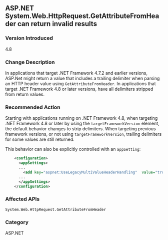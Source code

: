 ## ASP.NET System.Web.HttpRequest.GetAttributeFromHeader can return invalid results

### Version Introduced
4.8

### Change Description
In applications that target .NET Framework 4.7.2 and earlier versions, ASP.Net might return a value that includes
a trailing delimiter when parsing an HTTP header value using `GetAttributeFromHeader`. In applications that target .NET Framework 4.8 or later versions, 
have all delimiters stripped from return values.

### Recommended Action
Starting with applications running on .NET Framework 4.8, when targeting .NET Framework 4.8 or later by using the `targetFrameworkVersion` element, the default behavior changes to strip
delimiters. When targeting previous framework versions, or not using `targetFrameworkVersion`, trailing delimiters for
some values are still returned. 

This behavior can also be explicitly controlled with an `appSetting`:

```xml
    <configuration>
      <appSettings>
      ...
        <add key="aspnet:UseLegacyMultiValueHeaderHandling"  value="true"/>
      ...
      </appSettings>
    </configuration>
```

### Affected APIs
`System.Web.HttpRequest.GetAttributeFromHeader`

### Category
ASP.NET

<!--
    ### 684397	<ASP.NET WebForms> Invalid results of the function GetAttributeFromHeader in System.Web.HttpRequest

-->



